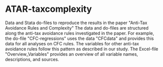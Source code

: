 # ATAR-taxcomplexity
Data and Stata do-files to reproduce the results in the paper "Anti-Tax Avoidance Rules and Complexity"
The data and do-files are structured along the anti-tax avoidance rules investigated in the paper. For example, the do-file "CFC-regressions" uses the data "CFCdata" and provides this data for all analyses on CFC rules.
The variables for other anti-tax avoidance rules follow this pattern as described in our study. The Excel-file "Overview_Variables" provides an overview of all variable names, descriptions, and sources.

